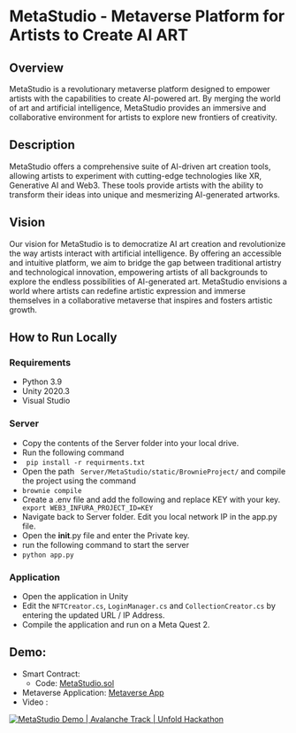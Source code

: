 # MetaStudio - Metaverse Platform for Artists to Create AI ART
## Overview
MetaStudio is a revolutionary metaverse platform designed to empower artists with the capabilities to create AI-powered art. By merging the world of art and artificial intelligence, MetaStudio provides an immersive and collaborative environment for artists to explore new frontiers of creativity. 

## Description
MetaStudio offers a comprehensive suite of AI-driven art creation tools, allowing artists to experiment with cutting-edge technologies like XR, Generative AI and Web3. These tools provide artists with the ability to transform their ideas into unique and mesmerizing AI-generated artworks.

## Vision
Our vision for MetaStudio is to democratize AI art creation and revolutionize the way artists interact with artificial intelligence. By offering an accessible and intuitive platform, we aim to bridge the gap between traditional artistry and technological innovation, empowering artists of all backgrounds to explore the endless possibilities of AI-generated art. MetaStudio envisions a world where artists can redefine artistic expression and immerse themselves in a collaborative metaverse that inspires and fosters artistic growth.

## How to Run Locally   
### Requirements
- Python 3.9
- Unity 2020.3
- Visual Studio

### Server
- Copy the contents of the Server folder into your local drive. 
- Run the following command
- ``` pip install -r requirments.txt```
- Open the path ``` Server/MetaStudio/static/BrownieProject/``` and compile the project using the command
- ```brownie compile```
- Create a .env file and add the following and replace KEY with your key.
``` export WEB3_INFURA_PROJECT_ID=KEY```
- Navigate back to Server folder. Edit you local network IP in the app.py file.
- Open the __init__.py file and enter the Private key.
- run the following command to start the server
- ```python app.py```

### Application
- Open the application in Unity
- Edit the ```NFTCreator.cs```, ```LoginManager.cs``` and ```CollectionCreator.cs``` by entering the updated URL / IP Address.
- Compile the application and run on a Meta Quest 2.


## Demo:
- Smart Contract:
  -  Code: [MetaStudio.sol](https://github.com/DARQ-Lord/MetaStudio/raw/main/Server/MetaStudio/static/BrownieProject/contracts/MetaStudioNFT.sol)
- Metaverse Application: [Metaverse App](https://github.com/DARQ-Lord/MetaStudio/raw/main/MetaStudio/FinalBuild.apk)
- Video : 

[![MetaStudio Demo | Avalanche Track |  Unfold Hackathon](http://img.youtube.com/vi/ua_YqPzQsdw/0.jpg)](https://youtu.be/ua_YqPzQsdw "MetaStudio Demo | Avalanche Track |  Unfold Hackathon")